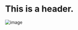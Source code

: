 # This is a header.
![image](https://github.com/ykiyoshima/skills-communicate-using-markdown/assets/87030371/b5eab257-3885-4ce9-ac50-161bafe131c4)
